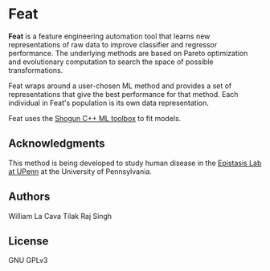 # Feat

**Feat** is a feature engineering automation tool that learns new representations of raw data 
to improve classifier and regressor performance. The underlying methods are based on Pareto 
optimization and evolutionary computation to search the space of possible transformations.

Feat wraps around a user-chosen ML method and provides a set of representations that give the best 
performance for that method. Each individual in Feat's population is its own data representation. 

Feat uses the [Shogun C++ ML toolbox](http://shogun.ml) to fit models. 


## Acknowledgments

This method is being developed to study human disease in the [Epistasis Lab
at UPenn](http://epistasis.org) at the University of Pennsylvania. 

## Authors

William La Cava
Tilak Raj Singh

## License

GNU GPLv3
